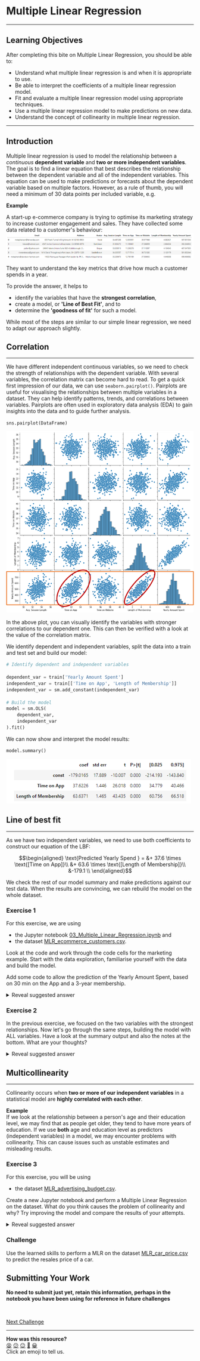 # Multiple Linear Regression

---
## Learning Objectives
 
After completing this bite on Multiple Linear Regression, you should be able to:
- Understand what multiple linear regression is and when it is appropriate to use.
- Be able to interpret the coefficients of a multiple linear regression model.
- Fit and evaluate a multiple linear regression model using appropriate techniques.
- Use a multiple linear regression model to make predictions on new data.
- Understand the concept of collinearity in multiple linear regression.

---
## Introduction
Multiple linear regression is used to model the relationship between a *continuous* **dependent variable** and **two or more independent variables**. The goal is to find a linear equation that best describes the relationship between the dependent variable and all of the independent variables. This equation can be used to make predictions or forecasts about the dependent variable based on multiple factors.
However, as a rule of thumb, you will need a minimum of 30 data points per included variable, e.g.

**Example**

A start-up e-commerce company is trying to optimise its marketing strategy to increase customer engagement and sales. 
They have collected some data related to a customer's behaviour:
![Ecommerce customer data](../assets/ecommerce_customers.png)

They want to understand the key metrics that drive how much a customer spends in a year.


To provide the answer, it helps to
- identify the variables that have the **strongest correlation**,
- create a model, or **'Line of Best Fit'**, and to
- determine the **'goodness of fit'** for such a model.

While most of the steps are similar to our simple linear regression, we need to adapt our approach slightly.

## Correlation
---
We have different independent continuous variables, so we need to check the strength of relationships with the dependent variable. With several variables, the correlation matrix can become hard to read. To get a quick first impression of our data, we can use `seaborn.pairplot()`.
Pairplots are useful for visualising the relationships between multiple variables in a dataset. They can help identify patterns, trends, and correlations between variables. Pairplots are often used in exploratory data analysis (EDA) to gain insights into the data and to guide further analysis.

`sns.pairplot(DataFrame)`

![Pairplot](../assets/pairplot800.png)

In the above plot, you can visually identify the variables with stronger correlations to our dependent one. This can then be verified with a look at the value of the correlation matrix.

We identify dependent and independent variables, split the data into a train and test set and build our model:

```python
# Identify dependent and independent variables

dependent_var = train['Yearly Amount Spent']
independent_var = train[['Time on App', 'Length of Membership']]
independent_var = sm.add_constant(independent_var)

# Build the model 
model = sm.OLS(
    dependent_var,
    independent_var
).fit()
```
We can now show and interpret the model results:

```python
model.summary()
```

![Model results](../assets/model_results_mlr.png)

## Line of best fit
---
As we have two independent variables, we need to use both coefficients to construct our equation of the LBF:

$$\begin{aligned}
\text{Predicted Yearly Spend } = &+ 37.6 \times \text{[Time on App]}\\
&+ 63.6 \times \text{[Length of Membership]}\\
&-179.1 \\
\end{aligned}$$

We check the rest of our model summary and make predictions against our test data. When the results are convincing, we can rebuild the model on the whole dataset.
### Exercise 1
For this exercise, we are using 
- the Jupyter notebook [03_Multiple_Linear_Regression.ipynb](../notebooks/03_Multiple_Linear_Regression.ipynb) and
- the dataset [MLR_ecommerce_customers.csv](../datasets/MLR_ecommerce_customers.csv).

Look at the code and work through the code cells for the marketing example. 
Start with the data exploration, familiarise yourself with the data and build the model.

Add some code to allow the prediction of the Yearly Amount Spent, based on 30 min on the App and a 3-year membership.

<details>

<summary>Reveal suggested answer</summary>

``` python
pred = model.predict([1, 30, 3])  #Time on App = 30, Length of Membership = 3
    
print(round(float(prediction), 2))

# Returns 1147.39
```

</details>

### Exercise 2
In the previous exercise, we focused on the two variables with the strongest relationships.
Now let's go through the same steps, building the model with ALL variables.
Have a look at the summary output and also the notes at the bottom. What are your thoughts?

<details>

<summary>Reveal suggested answer</summary>

It is always useful to check all the main statistic metrics and the notes in the model as well! \
At first the R-squared value (0.984), the Adjusted R-squared value (0.984) and The F-statistic (5778) suggest this is a good model.
    
However, there are some potential issues with the model if we are using all variables here: 
- The **p-value** for "Time on Website" is 0.442\
This is not statistically significant at the usual significance level of lower than 0.05 and suggests that "Time on Website" may not be a significant predictor of "Yearly Amount Spent." 
- Additionally, the **high condition number** (2.62e+03) suggests that there may be issues with **multicollinearity** among the independent variables. This means that the independent variables may be highly correlated with each other, which can lead to unreliable coefficient estimates and less accurate predictions.

</details>

## Multicollinearity
---
Collinearity occurs when **two or more of our independent variables** in a statistical model are **highly correlated with each other**. 

**Example** \
If we look at the relationship between a person's age and their education level, we may find that as people get older, they tend to have more years of education. 
If we use **both** age and education level as predictors (independent variables) in a model, we may encounter problems with collinearity. This can cause issues such as unstable estimates and misleading results. 

### Exercise 3
For this exercise, you will be using
- the dataset [MLR_advertising_budget.csv](../datasets/MLR_advertising_budget.csv).

Create a new Jupyter notebook and perform a Multiple Linear Regression on the dataset. What do you think causes the problem of collinearity and why?
Try improving the model and compare the results of your attempts.

<details>

<summary>Reveal suggested answer</summary>

The dataset includes a column that summarises the different advertising budgets. This is *redundant* information and causing the collinearity and should be omitted. 
Looking at the model with the remaining variables you can see that 'Newspaper Ad Budget' has a high p-value, indicating  that the variable is not statistically significant and does not have a significant effect on the outcome variable. It should therefore be removed from the model as well.

[You could look at this example](../notebooks/03_exercise_03.ipynb), but only do so after trying to implement the above changes yourself!

</details>

### Challenge
Use the learned skills to perform a MLR on the dataset [MLR_car_price.csv](../datasets/MLR_car_price.csv) to predict the resales price of a car.


## Submitting Your Work

**No need to submit just yet, retain this information, perhaps in the notebook you have been using for reference in future challenges**

<BR>

[Next Challenge](04_logistic_regression.md)

<!-- BEGIN GENERATED SECTION DO NOT EDIT -->

---

**How was this resource?**  
[😫](https://airtable.com/shrUJ3t7KLMqVRFKR?prefill_Repository=makersacademy%2Fintro-to-data-analysis&prefill_File=stats_bites02%2Fbites%2F03_multiple_linear_regression.md&prefill_Sentiment=😫) [😕](https://airtable.com/shrUJ3t7KLMqVRFKR?prefill_Repository=makersacademy%2Fintro-to-data-analysis&prefill_File=stats_bites02%2Fbites%2F03_multiple_linear_regression.md&prefill_Sentiment=😕) [😐](https://airtable.com/shrUJ3t7KLMqVRFKR?prefill_Repository=makersacademy%2Fintro-to-data-analysis&prefill_File=stats_bites02%2Fbites%2F03_multiple_linear_regression.md&prefill_Sentiment=😐) [🙂](https://airtable.com/shrUJ3t7KLMqVRFKR?prefill_Repository=makersacademy%2Fintro-to-data-analysis&prefill_File=stats_bites02%2Fbites%2F03_multiple_linear_regression.md&prefill_Sentiment=🙂) [😀](https://airtable.com/shrUJ3t7KLMqVRFKR?prefill_Repository=makersacademy%2Fintro-to-data-analysis&prefill_File=stats_bites02%2Fbites%2F03_multiple_linear_regression.md&prefill_Sentiment=😀)  
Click an emoji to tell us.

<!-- END GENERATED SECTION DO NOT EDIT -->
